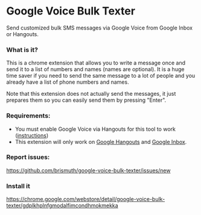 # Google Voice Bulk Texter
Send customized bulk SMS messages via Google Voice from Google Inbox or Hangouts.

### What is it?
This is a chrome extension that allows you to write a message once and send it to a list of numbers and names (names are optional). It is a huge time saver if you need to send the same message to a lot of people and you already have a list of phone numbers and names.

Note that this extension does not actually send the messages, it just prepares them so you can easily send them by pressing "Enter".

### Requirements:
- You must enable Google Voice via Hangouts for this tool to work ([instructions](https://support.google.com/voice/answer/6023920?co=GENIE.Platform%3DDesktop&hl=en))
- This extension will only work on [Google Hangouts](https://hangouts.google.com/) and [Google Inbox](https://inbox.google.com/).

### Report issues:
https://github.com/brismuth/google-voice-bulk-texter/issues/new

### Install it
https://chrome.google.com/webstore/detail/google-voice-bulk-texter/gdplkhplnfgmodalfimcondhmokmekka

